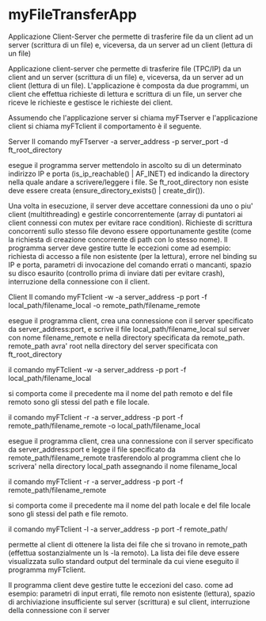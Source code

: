 # myFileTransferApp
Applicazione Client-Server che permette di trasferire file da un client ad un server (scrittura di un file) e, viceversa, da un server ad un client (lettura di un file)

Applicazione client-server che permette di trasferire file (TPC/IP) da un client and un server (scrittura di un file) e, viceversa, da un server ad un client (lettura di un file). L'applicazione è composta da due programmi, un client che effettua richieste di lettura e scrittura di un file, un server che riceve le richieste e gestisce le richieste dei client.

Assumendo che l'applicazione server si chiama myFTserver e l'applicazione client si chiama myFTclient il comportamento è il seguente.

Server
Il comando
myFTserver -a server_address -p server_port -d ft_root_directory

esegue il programma server mettendolo in ascolto su di un determinato indirizzo IP e porta (is_ip_reachable() | AF_INET) ed indicando la directory nella quale andare a scrivere/leggere i file. Se ft_root_directory non esiste deve essere creata (ensure_directory_exists() | create_dir()).

Una volta in esecuzione, il server deve accettare connessioni da uno o piu' client (multithreading) e gestirle concorrentemente (array di puntatori ai client connessi con mutex per evitare race condition). Richieste di scrittura concorrenti sullo stesso file devono essere opportunamente gestite (come la richiesta di creazione concorrente di path con lo stesso nome).
Il programma server deve gestire tutte le eccezioni come ad esempio: richiesta di accesso a file non esistente (per la lettura), errore nel binding su IP e porta, parametri di invocazione del comando errati o mancanti, spazio su disco esaurito (controllo prima di inviare dati per evitare crash), interruzione della connessione con il client.

Client
Il comando 
myFTclient -w -a server_address -p port  -f local_path/filename_local -o remote_path/filename_remote

esegue il programma client, crea una connessione con il server specificato da server_address:port, e scrive il file local_path/filename_local sul server con nome filename_remote e nella directory specificata da remote_path. remote_path avra' root nella directory del server specificata con ft_root_directory

il comando
myFTclient -w -a server_address -p port  -f local_path/filename_local

si comporta come il precedente ma il nome del path remoto e del file remoto sono gli stessi del path e file locale.

il comando 
myFTclient -r -a server_address -p port  -f remote_path/filename_remote -o local_path/filename_local

esegue il programma client, crea una connessione con il server specificato da server_address:port e legge il file specificato da remote_path/filename_remote trasferendolo al programma client che lo scrivera' nella directory local_path assegnando il nome filename_local

il comando
myFTclient -r -a server_address -p port  -f remote_path/filename_remote

si comporta come il precedente ma il nome del path locale e del file locale sono gli stessi del path e file remoto.

il comando
myFTclient -l -a server_address -p port  -f remote_path/

permette al client di ottenere la lista dei file che si trovano in remote_path (effettua sostanzialmente un ls -la remoto). La lista dei file deve essere visualizzata sullo standard output del terminale da cui viene eseguito il programma myFTclient.

Il programma client deve gestire tutte le eccezioni del caso. come ad esempio: parametri di input errati, file remoto non esistente (lettura), spazio di archiviazione insufficiente sul server (scrittura) e sul client, interruzione della connessione con il server
